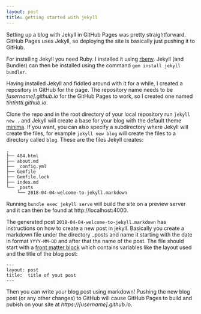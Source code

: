 ```yaml
---
layout: post
title: getting started with jekyll
---
```

Setting up a blog with Jekyll in GitHub Pages was pretty straightforward. GitHub Pages uses Jekyll, so deploying the site is basically just pushing it to GitHub.

For installing Jekyll you need Ruby. I installed it using [rbenv](https://github.com/rbenv/rbenv). Jekyll (and Bundler) can then be installed using the command `gem install jekyll bundler`.

Having installed Jekyll and fiddled around with it for a while, I created a repository in GitHub for the page. The repository name needs to be *[username].github.io* for the GitHub Pages to work, so I created one named *tintintti.github.io*.

Clone the repo and in the root directory of your local repository run `jekyll new .` and Jekyll will create a base for your blog with the default theme [minima](https://github.com/jekyll/minima). If you want, you can also specify a subdirectory where Jekyll will create the files, for example `jekyll new blog` will create the files to a directory called `blog`. These are the files Jekyll creates:
```
.
├── 404.html
├── about.md
├── _config.yml
├── Gemfile
├── Gemfile.lock
├── index.md
└── _posts
    └── 2018-04-04-welcome-to-jekyll.markdown
```
Running `bundle exec jekyll serve` will build the site on a preview server and it can then be found at http://localhost:4000.

The generated post `2018-04-04-welcome-to-jekyll.markdown` has instructions on how to create a new post in jekyll. Basically you create a markdown file under the directory \_posts and name it starting with the date in format `YYYY-MM-DD` and after that the name of the post. The file should start with a [front matter block](https://jekyllrb.com/docs/frontmatter/) which contains variables like the layout used and the title of the blog post:
```
---
layout: post
title:  title of yout post
---
```
Then you can write your blog post using markdown! Pushing the new blog post (or any other changes) to GitHub will cause GitHub Pages to build and pubish on your site at *https://[username].github.io*.
